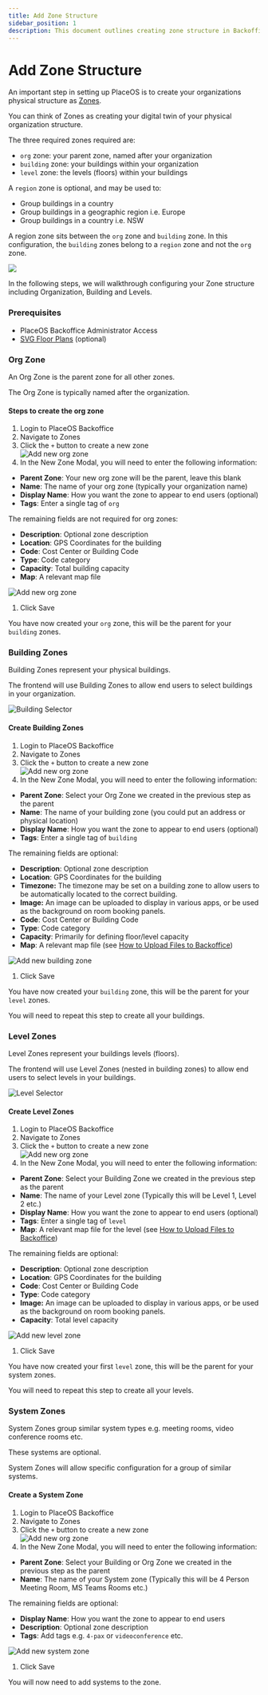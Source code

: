```yaml
---
title: Add Zone Structure
sidebar_position: 1
description: This document outlines creating zone structure in Backoffice
---
```


# Add Zone Structure

An important step in setting up PlaceOS is to create your organizations physical structure as [Zones](../../overview/key-concepts/zones.md).

You can think of Zones as creating your digital twin of your physical organization structure.

The three required zones required are:

* `org` zone: your parent zone, named after your organization
* `building` zone: your buildings within your organization
* `level` zone: the levels (floors) within your buildings

A `region` zone is optional, and may be used to:

* Group buildings in a country
* Group buildings in a geographic region i.e. Europe
* Group buildings in a country i.e. NSW

A region zone sits between the `org` zone and `building` zone. In this configuration, the `building` zones belong to a `region` zone and not the `org` zone.&#x20;

![](<../../.gitbook/assets/image (1).png>)

In the following steps, we will walkthrough configuring your Zone structure including Organization, Building and Levels.

### Prerequisites

* PlaceOS Backoffice Administrator Access
* [SVG Floor Plans](../../how-to/user-interfaces/svg-map-creation.md) (optional)

### Org Zone

An Org Zone is the parent zone for all other zones.

The Org Zone is typically named after the organization.

#### Steps to create the org zone

1. Login to PlaceOS Backoffice
2. Navigate to Zones
3. Click the `+` button to create a new zone\
   ![Add new org zone](../../tutorial/backoffice/assets/new-zone-button.png)
4. In the New Zone Modal, you will need to enter the following information:

* **Parent Zone**: Your new org zone will be the parent, leave this blank
* **Name**: The name of your org zone (typically your organization name)
* **Display Name**: How you want the zone to appear to end users (optional)
* **Tags**: Enter a single tag of `org`

The remaining fields are not required for org zones:

* **Description**: Optional zone description
* **Location**: GPS Coordinates for the building
* **Code**: Cost Center or Building Code
* **Type**: Code category
* **Capacity**: Total building capacity
* **Map**: A relevant map file

![Add new org zone](../../tutorial/backoffice/assets/new-org-zone.png)

1. Click Save

You have now created your `org` zone, this will be the parent for your `building` zones.

### Building Zones

Building Zones represent your physical buildings.

The frontend will use Building Zones to allow end users to select buildings in your organization.

![Building Selector](../../tutorial/backoffice/assets/building-selector.png)

#### Create Building Zones

1. Login to PlaceOS Backoffice
2. Navigate to Zones
3. Click the `+` button to create a new zone\
   ![Add new org zone](../../tutorial/backoffice/assets/new-zone-button.png)
4. In the New Zone Modal, you will need to enter the following information:

* **Parent Zone**: Select your Org Zone we created in the previous step as the parent
* **Name**: The name of your building zone (you could put an address or physical location)
* **Display Name**: How you want the zone to appear to end users (optional)
* **Tags**: Enter a single tag of `building`

The remaining fields are optional:

* **Description**: Optional zone description
* **Location**: GPS Coordinates for the building
* **Timezone:** The timezone may be set on a building zone to allow users to be automatically located to the correct building.
* **Image:** An image can be uploaded to display in various apps, or be used as the background on room booking panels.&#x20;
* **Code**: Cost Center or Building Code
* **Type**: Code category
* **Capacity**: Primarily for defining floor/level capacity
* **Map**: A relevant map file (see [How to Upload Files to Backoffice](../../how-to/backoffice/backoffice-uploads.md))

![Add new building zone](../../tutorial/backoffice/assets/new-building-zone.png)

1. Click Save

You have now created your `building` zone, this will be the parent for your `level` zones.

You will need to repeat this step to create all your buildings.

### Level Zones

Level Zones represent your buildings levels (floors).

The frontend will use Level Zones (nested in building zones) to allow end users to select levels in your buildings.

![Level Selector](../../tutorial/backoffice/assets/level-selector.png)

#### Create Level Zones

1. Login to PlaceOS Backoffice
2. Navigate to Zones
3. Click the `+` button to create a new zone\
   ![Add new org zone](../../tutorial/backoffice/assets/new-zone-button.png)
4. In the New Zone Modal, you will need to enter the following information:

* **Parent Zone**: Select your Building Zone we created in the previous step as the parent
* **Name**: The name of your Level zone (Typically this will be Level 1, Level 2 etc.)
* **Display Name**: How you want the zone to appear to end users (optional)
* **Tags**: Enter a single tag of `level`
* **Map**: A relevant map file for the level (see [How to Upload Files to Backoffice](../../how-to/backoffice/backoffice-uploads.md))

The remaining fields are optional:

* **Description**: Optional zone description
* **Location**: GPS Coordinates for the building
* **Code**: Cost Center or Building Code
* **Type**: Code category
* **Image:** An image can be uploaded to display in various apps, or be used as the background on room booking panels.&#x20;
* **Capacity**: Total level capacity

![Add new level zone](../../tutorial/backoffice/assets/new-level-zone.png)

1. Click Save

You have now created your first `level` zone, this will be the parent for your system zones.

You will need to repeat this step to create all your levels.

### System Zones

System Zones group similar system types e.g. meeting rooms, video conference rooms etc.

These systems are optional.

System Zones will allow specific configuration for a group of similar systems.

#### Create a System Zone

1. Login to PlaceOS Backoffice
2. Navigate to Zones
3. Click the `+` button to create a new zone\
   ![Add new org zone](../../tutorial/backoffice/assets/new-zone-button.png)
4. In the New Zone Modal, you will need to enter the following information:

* **Parent Zone**: Select your Building or Org Zone we created in the previous step as the parent
* **Name**: The name of your System zone (Typically this will be 4 Person Meeting Room, MS Teams Rooms etc.)

The remaining fields are optional:

* **Display Name**: How you want the zone to appear to end users
* **Description**: Optional zone description
* **Tags**: Add tags e.g. `4-pax` or `videoconference` etc.

![Add new system zone](../../tutorial/backoffice/assets/new-system-zone.png)

1. Click Save

You will now need to add systems to the zone.
